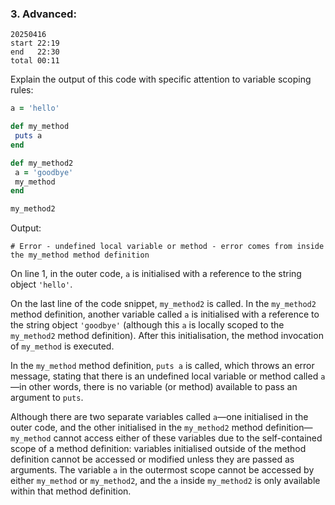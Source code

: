 ### 3.  ​Advanced​: 

```
20250416
start 22:19
end   22:30
total 00:11
```

Explain the output of this code with specific attention to variable scoping rules:

```ruby
a = 'hello'

def my_method
 puts a
end

def my_method2
 a = 'goodbye'
 my_method
end

my_method2
```

Output:

```
# Error - undefined local variable or method - error comes from inside the my_method method definition
```

On line 1, in the outer code, `a` is initialised with a reference to the string object `'hello'`.

On the last line of the code snippet, `my_method2` is called. In the `my_method2` method definition, another variable called `a` is initialised with a reference to the string object `'goodbye'` (although this `a` is locally scoped to the `my_method2` method definition). After this initialisation, the method invocation of `my_method` is executed.

In the `my_method` method definition, `puts a` is called, which throws an error message, stating that there is an undefined local variable or method called `a`—in other words, there is no variable (or method) available to pass an argument to `puts`.

Although there are two separate variables called `a`—one initialised in the outer code, and the other initialised in the `my_method2` method definition—`my_method` cannot access either of these variables due to the self-contained scope of a method definition: variables initialised outside of the method definition cannot be accessed or modified unless they are passed as arguments. The variable `a` in the outermost scope cannot be accessed by either `my_method` or `my_method2`, and the `a` inside `my_method2` is only available within that method definition.